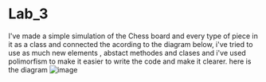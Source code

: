 # Lab_3
I've made a simple simulation of the Chess board and every type of piece in it as a class and connected the acording to the diagram below, i've tried to use as much new elements , abstact methodes and clases and i've used polimorfism to make it easier to write the code and make it clearer.
here is the diagram 
![image](https://user-images.githubusercontent.com/90339098/194203158-e37571bf-c828-4398-9b47-e1fb3d2e0a8e.png)
